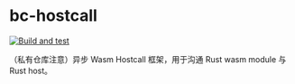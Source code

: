 # bc-hostcall

[![Build and test](https://github.com/kaaass/bc-hostcall/actions/workflows/rust.yml/badge.svg)](https://github.com/kaaass/bc-hostcall/actions/workflows/rust.yml)

（私有仓库注意）异步 Wasm Hostcall 框架，用于沟通 Rust wasm module 与 Rust host。
